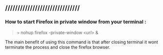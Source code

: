 
## //////////////////////////////  

### How to start Firefox in private window from your terminal : 

> `>` nohup firefox -private-window <*url*> &

The main benefit of using this command is that after closing terminal it wont terminate the process and close the firefox browser.  